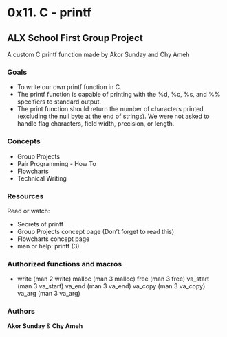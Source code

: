 # 0x11. C - printf

## ALX School First Group Project
A custom C printf function made by Akor Sunday and Chy Ameh

### Goals

- To write our own printf function in C.
- The printf function is capable of printing with the %d, %c, %s, and %% specifiers to standard output.
- The print function should return the number of characters printed (excluding the null byte at the end of strings). We were not asked to handle flag   characters, field width, precision, or length.

### Concepts

- Group Projects
- Pair Programming - How To
- Flowcharts
- Technical Writing


### Resources

Read or watch:

 - Secrets of printf
 - Group Projects concept page (Don’t forget to read this)
 - Flowcharts concept page
 - man or help: printf (3)

### Authorized functions and macros

- write (man 2 write) malloc (man 3 malloc) free (man 3 free) va_start (man 3 va_start) va_end (man 3 va_end) va_copy (man 3 va_copy) va_arg (man 3 va_arg)

### Authors

**Akor Sunday** & **Chy Ameh**